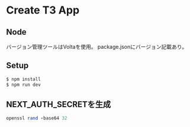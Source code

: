 # Create T3 App


## Node
バージョン管理ツールはVoltaを使用。
package.jsonにバージョン記載あり。

## Setup

```bash
$ npm install
$ npm run dev
```


## NEXT_AUTH_SECRETを生成
```ruby:qiita.rb
openssl rand -base64 32
```
